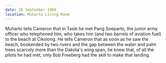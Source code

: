 ```yaml
---
date: 28 September 1988
location: Muharto Living Room
---
```


Muharto tells Cameron that in Tasik he met Pang Soeparto, the junior army officer who telephoned him, who takes him (and two barrels of aviation fuel) to the beach at Cikolong. He tells Cameron that as soon as he saw the beach, bookended by two rivers and the gap between the water and palm trees scarcely more than the Dakota's wing span, he knew that, of all the pilots he had met, only Bob Freeberg had the skill to make that landing.